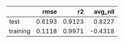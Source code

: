 |          |   rmse |     r2 |   avg_nll |
|:---------|-------:|-------:|----------:|
| test     | 0.6193 | 0.9123 |    0.8227 |
| training | 0.1118 | 0.9971 |   -0.4318 |
